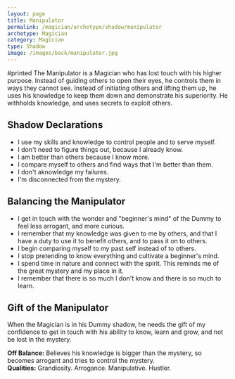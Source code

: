 ```yaml
---
layout: page
title: Manipulator
permalink: /magician/archetype/shadow/manipulator
archetype: Magician
category: Magician
type: Shadow
image: /images/back/manipulator.jpg
---
```

#printed The Manipulator is a Magician who has lost touch with his higher purpose. Instead of guiding others to open their eyes, he controls them in ways they cannot see. Instead of initiating others and lifting them up, he uses his knowledge to keep them down and demonstrate his superiority. He withholds knowledge, and uses secrets to exploit others.   
  
  
## Shadow Declarations  
- I use my skills and knowledge to control people and to serve myself.   
- I don't need to figure things out, because I already know.  
- I am better than others because I know more.    
- I compare myself to others and find ways that I'm better than them.  
- I don't aknowledge my failures.  
- I'm disconnected from the mystery.  
  
## Balancing the Manipulator  
- I get in touch with the wonder and "beginner's mind" of the Dummy to feel less arrogant, and more curious.   
- I remember that my knowledge was given to me by others, and that I have a duty to use it to benefit others, and to pass it on to others.  
- I begin comparing myself to my past self instead of to others.  
- I stop pretending to know everything and cultivate a beginner's mind.  
- I spend time in nature and connect with the spirit. This reminds me of the great mystery and my place in it.   
- I remember that there is so much I don't know and there is so much to learn.   
  
  
## Gift of the Manipulator  
When the Magician is in his Dummy shadow, he needs the gift of my confidence to get in touch with his ability to know, learn and grow, and not be lost in the mystery.   
  
**Off Balance:** Believes his knowledge is bigger than the mystery, so becomes arrogant and tries to control the mystery.   
**Qualities:** Grandiosity. Arrogance. Manipulative. Hustler.
